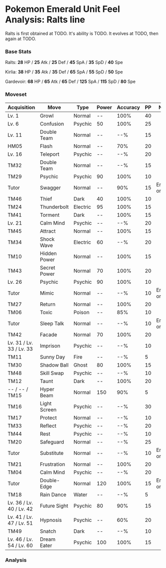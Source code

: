 # Pokemon Emerald Unit Feel Analysis: Ralts line

Ralts is first obtained at TODO. It's ability is TODO. It evolves at TODO, then again at TODO.

### Base Stats

Ralts: **28** HP / **25** Atk / **25** Def / **45** SpA / **35** SpD / **40** Spe

Kirlia: **38** HP / **35** Atk / **35** Def / **65** SpA / **55** SpD / **50** Spe

Gardevoir: **68** HP / **65** Atk / **65** Def / **125** SpA / **115** SpD / **80** Spe

### Moveset

|Acquisition             |Move        |Type    |Power|Accuracy|PP |Notes                    |
|---                     |---         |---     |---  |---     |---|---                      |
|Lv. 1                   |Growl       |Normal  |--   |100%    |40 |                         |
|Lv. 6                   |Confusion   |Psychic |50   |100%    |25 |                         |
|Lv. 11                  |Double Team |Normal  |--   |--%     |15 |                         |
|HM05                    |Flash       |Normal  |--   |70%     |20 |                         |
|Lv. 16                  |Teleport    |Psychic |--   |--%     |20 |                         |
|TM32                    |Double Team |Normal  |--   |--%     |15 |                         |
|TM29                    |Psychic     |Psychic |90   |100%    |10 |                         |
|Tutor                   |Swagger     |Normal  |--   |90%     |15 |Emerald only             |
|TM46                    |Thief       |Dark    |40   |100%    |10 |                         |
|TM24                    |Thunderbolt |Electric|95   |100%    |15 |                         |
|TM41                    |Torment     |Dark    |--   |100%    |15 |                         |
|Lv. 21                  |Calm Mind   |Psychic |--   |--%     |20 |                         |
|TM45                    |Attract     |Normal  |--   |100%    |15 |                         |
|TM34                    |Shock Wave  |Electric|60   |--%     |20 |                         |
|TM10                    |Hidden Power|Normal  |--   |100%    |15 |                         |
|TM43                    |Secret Power|Normal  |70   |100%    |20 |                         |
|Lv. 26                  |Psychic     |Psychic |90   |100%    |10 |                         |
|Tutor                   |Mimic       |Normal  |--   |--%     |10 |Emerald only             |
|TM27                    |Return      |Normal  |--   |100%    |20 |                         |
|TM06                    |Toxic       |Poison  |--   |85%     |10 |                         |
|Tutor                   |Sleep Talk  |Normal  |--   |--%     |10 |Emerald only             |
|TM42                    |Facade      |Normal  |70   |100%    |20 |                         |
|Lv. 31 / Lv. 33 / Lv. 33|Imprison    |Psychic |--   |--%     |10 |                         |
|TM11                    |Sunny Day   |Fire    |--   |--%     |5  |                         |
|TM30                    |Shadow Ball |Ghost   |80   |100%    |15 |                         |
|TM48                    |Skill Swap  |Psychic |--   |--%     |10 |                         |
|TM12                    |Taunt       |Dark    |--   |100%    |20 |                         |
|-- / -- / TM15          |Hyper Beam  |Normal  |150  |90%     |5  |                         |
|TM16                    |Light Screen|Psychic |--   |--%     |30 |                         |
|TM17                    |Protect     |Normal  |--   |--%     |10 |                         |
|TM33                    |Reflect     |Psychic |--   |--%     |20 |                         |
|TM44                    |Rest        |Psychic |--   |--%     |10 |                         |
|TM20                    |Safeguard   |Normal  |--   |--%     |25 |                         |
|Tutor                   |Substitute  |Normal  |--   |--%     |10 |Emerald only             |
|TM21                    |Frustration |Normal  |--   |100%    |20 |                         |
|TM04                    |Calm Mind   |Psychic |--   |--%     |20 |                         |
|Tutor                   |Double-Edge |Normal  |120  |100%    |15 |Emerald only             |
|TM18                    |Rain Dance  |Water   |--   |--%     |5  |                         |
|Lv. 36 / Lv. 40 / Lv. 42|Future Sight|Psychic |80   |90%     |15 |                         |
|Lv. 41 / Lv. 47 / Lv. 51|Hypnosis    |Psychic |--   |60%     |20 |                         |
|TM49                    |Snatch      |Dark    |--   |--%     |10 |                         |
|Lv. 46 / Lv. 54 / Lv. 60|Dream Eater |Psychic |100  |100%    |15 |                         |

### Analysis